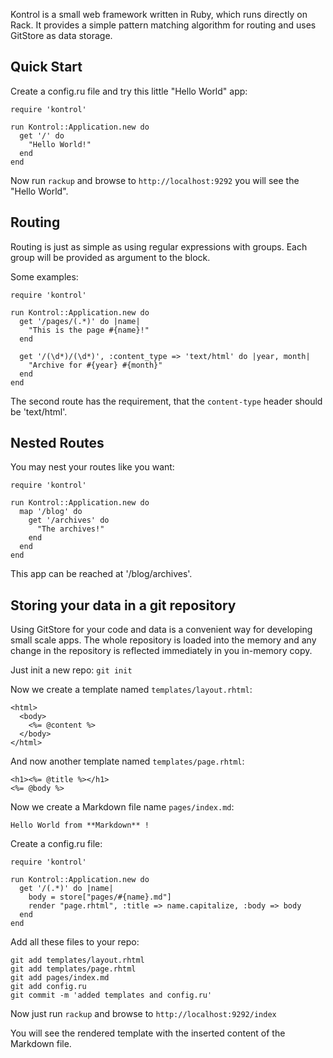 Kontrol is a small web framework written in Ruby, which runs directly
on Rack. It provides a simple pattern matching algorithm for routing
and uses GitStore as data storage.

## Quick Start

Create a config.ru file and try this little "Hello World" app:

    require 'kontrol'

    run Kontrol::Application.new do
      get '/' do
        "Hello World!" 
      end
    end

Now run `rackup` and browse to `http://localhost:9292` you will see the "Hello World".


## Routing

Routing is just as simple as using regular expressions with
groups. Each group will be provided as argument to the block.

Some examples:

    require 'kontrol'

    run Kontrol::Application.new do
      get '/pages/(.*)' do |name|
        "This is the page #{name}!"
      end

      get '/(\d*)/(\d*)', :content_type => 'text/html' do |year, month|
        "Archive for #{year} #{month}"
      end
    end

The second route has the requirement, that the `content-type` header
should be 'text/html'.


## Nested Routes

You may nest your routes like you want:

    require 'kontrol'

    run Kontrol::Application.new do
      map '/blog' do
        get '/archives' do
          "The archives!"
        end
      end
    end

This app can be reached at '/blog/archives'.


## Storing your data in a git repository

Using GitStore for your code and data is a convenient way for
developing small scale apps. The whole repository is loaded into the
memory and any change in the repository is reflected immediately in
you in-memory copy.

Just init a new repo: `git init`

Now we create a template named `templates/layout.rhtml`:

    <html>
      <body>
        <%= @content %>
      </body>
    </html>

And now another template named `templates/page.rhtml`:

    <h1><%= @title %></h1>
    <%= @body %>

Now we create a Markdown file name `pages/index.md`:

    Hello World from **Markdown** !


Create a config.ru file:

    require 'kontrol'

    run Kontrol::Application.new do
      get '/(.*)' do |name|
        body = store["pages/#{name}.md"]
        render "page.rhtml", :title => name.capitalize, :body => body
      end
    end

Add all these files to your repo:

    git add templates/layout.rhtml
    git add templates/page.rhtml
    git add pages/index.md
    git add config.ru
    git commit -m 'added templates and config.ru'

Now just run `rackup` and browse to `http://localhost:9292/index`

You will see the rendered template with the inserted content of the
Markdown file.

